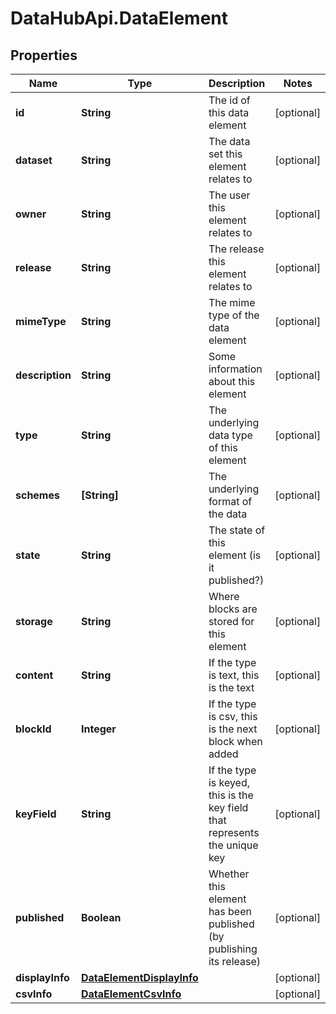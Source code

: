 # DataHubApi.DataElement

## Properties
Name | Type | Description | Notes
------------ | ------------- | ------------- | -------------
**id** | **String** | The id of this data element | [optional] 
**dataset** | **String** | The data set this element relates to | [optional] 
**owner** | **String** | The user this element relates to | [optional] 
**release** | **String** | The release this element relates to | [optional] 
**mimeType** | **String** | The mime type of the data element | [optional] 
**description** | **String** | Some information about this element | [optional] 
**type** | **String** | The underlying data type of this element | [optional] 
**schemes** | **[String]** | The underlying format of the data | [optional] 
**state** | **String** | The state of this element (is it published?) | [optional] 
**storage** | **String** | Where blocks are stored for this element | [optional] 
**content** | **String** | If the type is text, this is the text | [optional] 
**blockId** | **Integer** | If the type is csv, this is the next block when added | [optional] 
**keyField** | **String** | If the type is keyed, this is the key field that represents the unique key | [optional] 
**published** | **Boolean** | Whether this element has been published (by publishing its release) | [optional] 
**displayInfo** | [**DataElementDisplayInfo**](DataElementDisplayInfo.md) |  | [optional] 
**csvInfo** | [**DataElementCsvInfo**](DataElementCsvInfo.md) |  | [optional] 


